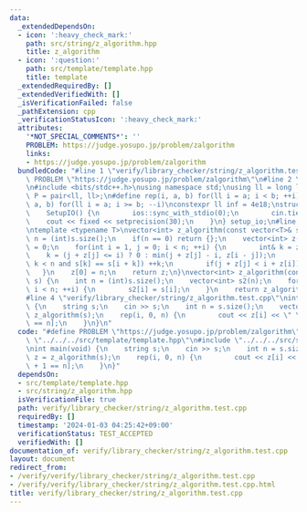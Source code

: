 ```yaml
---
data:
  _extendedDependsOn:
  - icon: ':heavy_check_mark:'
    path: src/string/z_algorithm.hpp
    title: z_algorithm
  - icon: ':question:'
    path: src/template/template.hpp
    title: template
  _extendedRequiredBy: []
  _extendedVerifiedWith: []
  _isVerificationFailed: false
  _pathExtension: cpp
  _verificationStatusIcon: ':heavy_check_mark:'
  attributes:
    '*NOT_SPECIAL_COMMENTS*': ''
    PROBLEM: https://judge.yosupo.jp/problem/zalgorithm
    links:
    - https://judge.yosupo.jp/problem/zalgorithm
  bundledCode: "#line 1 \"verify/library_checker/string/z_algorithm.test.cpp\"\n#define\
    \ PROBLEM \"https://judge.yosupo.jp/problem/zalgorithm\"\n#line 2 \"src/template/template.hpp\"\
    \n#include <bits/stdc++.h>\nusing namespace std;\nusing ll = long long;\nusing\
    \ P = pair<ll, ll>;\n#define rep(i, a, b) for(ll i = a; i < b; ++i)\n#define rrep(i,\
    \ a, b) for(ll i = a; i >= b; --i)\nconstexpr ll inf = 4e18;\nstruct SetupIO {\n\
    \    SetupIO() {\n        ios::sync_with_stdio(0);\n        cin.tie(0);\n    \
    \    cout << fixed << setprecision(30);\n    }\n} setup_io;\n#line 3 \"src/string/z_algorithm.hpp\"\
    \ntemplate <typename T>\nvector<int> z_algorithm(const vector<T>& s) {\n    int\
    \ n = (int)s.size();\n    if(n == 0) return {};\n    vector<int> z(n);\n    z[0]\
    \ = 0;\n    for(int i = 1, j = 0; i < n; ++i) {\n        int& k = z[i];\n    \
    \    k = (j + z[j] <= i) ? 0 : min(j + z[j] - i, z[i - j]);\n        while(i +\
    \ k < n and s[k] == s[i + k]) ++k;\n        if(j + z[j] < i + z[i]) j = i;\n \
    \   }\n    z[0] = n;\n    return z;\n}\nvector<int> z_algorithm(const string&\
    \ s) {\n    int n = (int)s.size();\n    vector<int> s2(n);\n    for(int i = 0;\
    \ i < n; ++i) {\n        s2[i] = s[i];\n    }\n    return z_algorithm(s2);\n}\n\
    #line 4 \"verify/library_checker/string/z_algorithm.test.cpp\"\nint main(void)\
    \ {\n    string s;\n    cin >> s;\n    int n = s.size();\n    vector<int> z =\
    \ z_algorithm(s);\n    rep(i, 0, n) {\n        cout << z[i] << \" \\n\"[i + 1\
    \ == n];\n    }\n}\n"
  code: "#define PROBLEM \"https://judge.yosupo.jp/problem/zalgorithm\"\n#include\
    \ \"../../../src/template/template.hpp\"\n#include \"../../../src/string/z_algorithm.hpp\"\
    \nint main(void) {\n    string s;\n    cin >> s;\n    int n = s.size();\n    vector<int>\
    \ z = z_algorithm(s);\n    rep(i, 0, n) {\n        cout << z[i] << \" \\n\"[i\
    \ + 1 == n];\n    }\n}"
  dependsOn:
  - src/template/template.hpp
  - src/string/z_algorithm.hpp
  isVerificationFile: true
  path: verify/library_checker/string/z_algorithm.test.cpp
  requiredBy: []
  timestamp: '2024-01-03 04:25:42+09:00'
  verificationStatus: TEST_ACCEPTED
  verifiedWith: []
documentation_of: verify/library_checker/string/z_algorithm.test.cpp
layout: document
redirect_from:
- /verify/verify/library_checker/string/z_algorithm.test.cpp
- /verify/verify/library_checker/string/z_algorithm.test.cpp.html
title: verify/library_checker/string/z_algorithm.test.cpp
---
```

